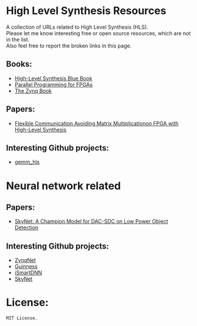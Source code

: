 # High Level Synthesis Resources
A collection of URLs related to High Level Synthesis (HLS). <br>
Please let me know interesting free or open source resources, which are not in the list. <br>
Also feel free to report the broken links in this page. <br>

## Books:
- [High-Level Synthesis Blue Book](https://www.eet.bme.hu/~timar/data/hls_bluebook_uv.pdf)
- [Parallel Programming for FPGAs](https://arxiv.org/abs/1805.03648)
- [The Zynq Book](http://www.zynqbook.com/)

## Papers:
- [Flexible Communication Avoiding Matrix Multiplicationon FPGA with High-Level Synthesis](https://spcl.inf.ethz.ch/Publications/.pdf/gemm-fpga.pdf)

## Interesting Github projects:
- [gemm_hls](https://github.com/spcl/gemm_hls)

# Neural network related

## Papers:
- [SkyNet: A Champion Model for DAC-SDC on Low Power Object Detection](https://arxiv.org/pdf/1906.10327.pdf)

## Interesting Github projects:
- [ZynqNet](https://github.com/dgschwend/zynqnet) 
- [Guinness](https://github.com/HirokiNakahara/GUINNESS)
- [iSmartDNN](https://github.com/onioncc/iSmartDNN)
- [SkyNet](https://github.com/TomG008/SkyNet)

# License:
```
MIT License.
```
